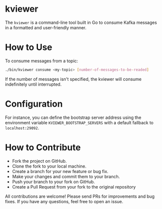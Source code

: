 # kviewer

The `kviewer` is a command-line tool built in Go to consume Kafka messages in a formatted and user-friendly manner.

# How to Use
To consume messages from a topic:

```bash
./bin/kviewer consume <my-topic> [number-of-messages-to-be-readed]
```

If the number of messages isn't specified, the kviewer will consume indefinitely until interrupted.

# Configuration
For instance, you can define the bootstrap server address using the environment variable `KVIEWER_BOOTSTRAP_SERVERS` with a default fallback to `localhost:29092`.

# How to Contribute
- Fork the project on GitHub.
- Clone the fork to your local machine.
- Create a branch for your new feature or bug fix.
- Make your changes and commit them to your branch.
- Push your branch to your fork on GitHub.
- Create a Pull Request from your fork to the original repository

All contributions are welcome! Please send PRs for improvements and bug fixes. If you have any questions, feel free to open an issue.
